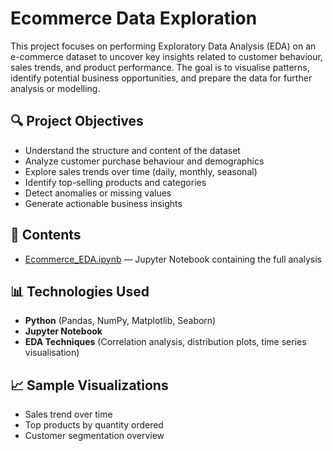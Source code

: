 # Ecommerce Data Exploration

This project focuses on performing Exploratory Data Analysis (EDA) on an e-commerce dataset to uncover key insights related to customer behaviour, sales trends, and product performance. The goal is to visualise patterns, identify potential business opportunities, and prepare the data for further analysis or modelling.

## 🔍 Project Objectives

- Understand the structure and content of the dataset
- Analyze customer purchase behaviour and demographics
- Explore sales trends over time (daily, monthly, seasonal)
- Identify top-selling products and categories
- Detect anomalies or missing values
- Generate actionable business insights

## 📂 Contents

- [Ecommerce_EDA.ipynb](Ecommerce_EDA.ipynb) — Jupyter Notebook containing the full analysis


## 📊 Technologies Used

- **Python** (Pandas, NumPy, Matplotlib, Seaborn)
- **Jupyter Notebook**
- **EDA Techniques** (Correlation analysis, distribution plots, time series visualisation)

## 📈 Sample Visualizations

- Sales trend over time
- Top products by quantity ordered
- Customer segmentation overview

